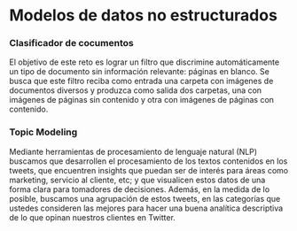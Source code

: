 # Modelos de datos no estructurados

### Clasificador de cocumentos
El objetivo de este reto es lograr un filtro que discrimine automáticamente un tipo de documento sin información relevante: páginas en blanco. Se busca que este filtro reciba como entrada una carpeta con imágenes de documentos diversos y produzca como salida dos carpetas, una con imágenes de páginas sin contenido y otra con imágenes de páginas con contenido.

### Topic Modeling  
Mediante herramientas de procesamiento de lenguaje natural (NLP) buscamos que desarrollen el procesamiento de los textos contenidos en los tweets, que encuentren insights que puedan ser de interés para áreas como marketing, servicio al cliente, etc; y que visualicen estos datos de una forma clara para tomadores de decisiones. Además, en la medida de lo posible, buscamos una agrupación de estos tweets, en las categorías que ustedes consideren las mejores para hacer una buena analítica descriptiva de lo que opinan nuestros clientes en Twitter.
